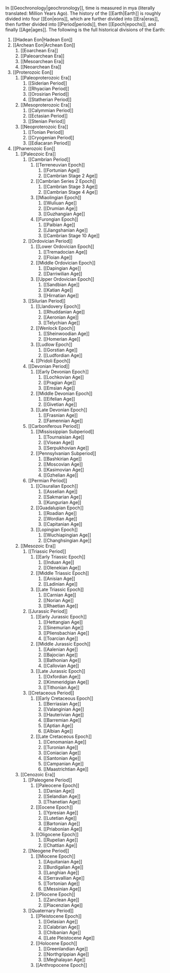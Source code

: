 In [[Geochronology|geochronology]], time is measured in mya (literally translated: Million Years Ago). The history of the [[Earth|Earth]] is roughly divided into four [[Eon|eons]], which are further divided into [[Era|eras]], then further divided into [[Period|periods]], then [[Epoch|epochs]], and finally [[Age|ages]]. The following is the full historical divisions of the Earth:

1. [[Hadean Eon|Hadean Eon]]
2. [[Archean Eon|Archean Eon]]
	1. [[Eoarchean Era]]
	2. [[Paleoarchean Era]]
	3. [[Mesoarchean Era]]
	4. [[Neoarchean Era]]
3. [[Proterozoic Eon]]
	1. [[Paleoproterozoic Era]]
		1. [[Siderian Period]]
		2. [[Rhyacian Period]]
		3. [[Orosirian Period]]
		4. [[Statherian Period]]
	2. [[Mesoproterozoic Era]]
		1. [[Calymmian Period]]
		2. [[Ectasian Period]]
		3. [[Stenian Period]]
	3. [[Neoproterozoic Era]]
		1. [[Tonian Period]]
		2. [[Cryogenian Period]]
		3. [[Ediacaran Period]]
4. [[Phanerozoic Eon]]
	1. [[Paleozoic Era]]
		1. [[Cambrian Period]]
			1. [[Terreneuvian Epoch]]
				1. [[Fortunian Age]]
				2. [[Cambrian Stage 2 Age]]
			2. [[Cambrian Series 2 Epoch]]
				1. [[Cambrian Stage 3 Age]]
				2. [[Cambrian Stage 4 Age]]
			3. [[Miaolingian Epoch]]
				1. [[Wuliuan Age]]
				2. [[Drumian Age]]
				3. [[Guzhangian Age]]
			4. [[Furongian Epoch]]
				1. [[Paibian Age]]
				2. [[Jiangshanian Age]]
				3. [[Cambrian Stage 10 Age]]
		2. [[Ordovician Period]]
			1. [[Lower Ordovician Epoch]]
				1. [[Tremadocian Age]]
				2. [[Floian Age]]
			2. [[Middle Ordovician Epoch]]
				1. [[Dapingian Age]]
				2. [[Darriwilian Age]]
			3. [[Upper Ordovician Epoch]]
				1. [[Sandbian Age]]
				2. [[Katian Age]]
				3. [[Hirnatian Age]]
		3. [[Silurian Period]]
			1. [[Llandovery Epoch]]
				1. [[Rhuddanian Age]]
				2. [[Aeronian Age]]
				3. [[Telychian Age]]
			2. [[Wenlock Epoch]]
				1. [[Sheinwoodian Age]]
				2. [[Homerian Age]]
			3. [[Ludlow Epoch]]
				1. [[Gorstian Age]]
				2. [[Ludfordian Age]]
			4. [[Pridoli Epoch]]
		4. [[Devonian Period]]
			1. [[Early Devonian Epoch]]
				1. [[Lochkovian Age]]
				2. [[Pragian Age]]
				3. [[Emsian Age]]
			2. [[Middle Devonian Epoch]]
				1. [[Eifelian Age]]
				2. [[Givetian Age]]
			3. [[Late Devonian Epoch]]
				1. [[Frasnian Age]]
				2. [[Famennian Age]]
		5. [[Carboniferous Period]]
			1. [[Mississippian Subperiod]]
				1. [[Tournaisian Age]]
				2. [[Visean Age]]
				3. [[Serpukhovian Age]]
			2. [[Pennsylvanian Subperiod]]
				1. [[Bashkirian Age]]
				2. [[Moscovian Age]]
				3. [[Kasimovian Age]]
				4. [[Gzhelian Age]]
		6. [[Permian Period]]
			1. [[Cisuralian Epoch]]
				1. [[Asselian Age]]
				2. [[Sakmarian Age]]
				3. [[Kungurian Age]]
			2. [[Guadalupian Epoch]]
				1. [[Roadian Age]]
				2. [[Wordian Age]]
				3. [[Capitanian Age]]
			3. [[Lopingian Epoch]]
				1. [[Wuchiapingian Age]]
				2. [[Changhsingian Age]]
	2. [[Mesozoic Era]]
		1. [[Triassic Period]]
			1. [[Early Triassic Epoch]]
				1. [[Induan Age]]
				2. [[Olenekian Age]]
			2. [[Middle Triassic Epoch]]
				1. [[Anisian Age]]
				2. [[Ladinian Age]]
			3. [[Late Triassic Epoch]]
				1. [[Carnian Age]]
				2. [[Norian Age]]
				3. [[Rhaetian Age]]
		2. [[Jurassic Period]]
			1. [[Early Jurassic Epoch]]
				1. [[Hettangian Age]]
				2. [[Sinemurian Age]]
				3. [[Pliensbachian Age]]
				4. [[Toarcian Age]]
			2. [[Middle Jurassic Epoch]]
				1. [[Aalenian Age]]
				2. [[Bajocian Age]]
				3. [[Bathonian Age]]
				4. [[Callovian Age]]
			3. [[Late Jurassic Epoch]]
				1. [[Oxfordian Age]]
				2. [[Kimmeridgian Age]]
				3. [[Tithonian Age]]
		3. [[Cretaceous Period]]
			1. [[Early Cretaceous Epoch]]
				1. [[Berriasian Age]]
				2. [[Valanginian Age]]
				3. [[Hauterivian Age]]
				4. [[Barremian Age]]
				5. [[Aptian Age]]
				6. [[Albian Age]]
			2. [[Late Cretaceous Epoch]]
				1. [[Cenomanian Age]]
				2. [[Turonian Age]]
				3. [[Coniacian Age]]
				4. [[Santonian Age]]
				5. [[Campanian Age]]
				6. [[Maastrichtian Age]]
	3. [[Cenozoic Era]]
		1. [[Paleogene Period]]
			1. [[Paleocene Epoch]]
				1. [[Danian Age]]
				2. [[Selandian Age]]
				3. [[Thanetian Age]]
			2. [[Eocene Epoch]]
				1. [[Ypresian Age]]
				2. [[Lutetian Age]]
				3. [[Bartonian Age]]
				4. [[Priabonian Age]]
			3. [[Oligocene Epoch]]
				1. [[Rupelian Age]]
				2. [[Chattian Age]]
		2. [[Neogene Period]]
			1. [[Miocene Epoch]]
				1. [[Aquitanian Age]]
				2. [[Burdigalian Age]]
				3. [[Langhian Age]]
				4. [[Serravallian Age]]
				5. [[Tortonian Age]]
				6. [[Messinian Age]]
			2. [[Pliocene Epoch]]
				1. [[Zanclean Age]]
				2. [[Piacenzian Age]]
		3. [[Quaternary Period]]
			1. [[Pleistocene Epoch]]
				1. [[Gelasian Age]]
				2. [[Calabrian Age]]
				3. [[Chibanian Age]]
				4. [[Late Pleistocene Age]]
			2. [[Holocene Epoch]]
				1. [[Greenlandian Age]]
				2. [[Northgrippian Age]]
				3. [[Meghalayan Age]]
			3. [[Anthropocene Epoch]]